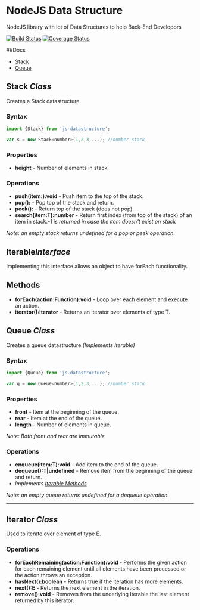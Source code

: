 # NodeJS Data Structure

NodeJS library with lot of Data Structures to help Back-End Developors

[![Build Status](https://travis-ci.org/ArjunAtlast/js-datastructure.svg?branch=master)](https://travis-ci.org/ArjunAtlast/js-datastructure)
[![Coverage Status](https://coveralls.io/repos/github/ArjunAtlast/js-datastructure/badge.svg?branch=master)](https://coveralls.io/github/ArjunAtlast/js-datastructure?branch=master)

##Docs

* [Stack](#stack)
* [Queue](#queue)

## Stack<T> *Class*

Creates a Stack datastructure.

### Syntax

```javascript
import {Stack} from 'js-datastructure';

var s = new Stack<number>(1,2,3,...); //number stack
```

### Properties

* **height**  - Number of elements in stack.

### Operations

* **push(item:<T>):void**   - Push item to the top of the stack.
* **pop():<T>**             - Pop top of the stack and return.
* **peek():<T>**            - Return top of the stack (does not pop).
* **search(item:T):number** - Return first index (from top of the stack) of an item in stack.*-1 is returned in case the item doesn't exist on stack*

*Note: an empty stack returns undefined for a pop or peek operation.*

## Iterable<T>*Interface*

Implementing this interface allows an object to have forEach functionality.

## Methods

* **forEach(action:Function):void** - Loop over each element and execute an action.
* **iterator():Iterator<T>**        - Returns an iterator over elements of type T.

## Queue<T> *Class*

Creates a queue datastructure.*(Implements Iterable)*

### Syntax
```javascript
import {Queue} from 'js-datastructure';

var q = new Queue<number>(1,2,3,...); //number stack
```

### Properties

* **front**   - Item at the beginning of the queue.
* **rear**    - Item at the end of the queue.
* **length**  - Number of elements in queue.

*Note: Both front and rear are immutable*

### Operations

* **enqueue(item:T):void**  - Add item to the end of the queue.
* **dequeue():T|undefined** - Remove item from the beginning of the queue and return.
* *Implements [Iterable Methods](#iterable)*

*Note: an empty queue returns undefined for a dequeue operation*

---
## Iterator<E> *Class*

Used to iterate over element of type E.

### Operations

* **forEachRemaining(action:Function):void** - Performs the given action for each remaining element until all elements have been processed or the action throws an exception.
* **hasNext():boolean**      - Returns true if the iteration has more elements.
* **next():E**               - Returns the next element in the iteration.
* **remove():void**          - Removes from the underlying Iterable the last element returned by this iterator.

